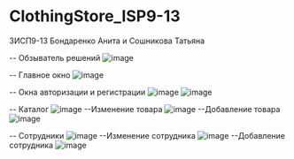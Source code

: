# ClothingStore_ISP9-13

3ИСП9-13 Бондаренко Анита и Сошникова Татьяна

-- Обзыватель решений
![image](https://github.com/AnitaNeDushnilla/ClothingStore_ISP9-13/assets/107804246/dc07a531-6197-4ff8-bd06-c6f22c503c04)

-- Главное окно
![image](https://github.com/AnitaNeDushnilla/ClothingStore_ISP9-13/assets/107804246/f7873964-0f20-43ca-894b-0e0d86d11e80)

-- Окна авторизации и регистрации
![image](https://github.com/AnitaNeDushnilla/ClothingStore_ISP9-13/assets/107804246/2e8f1004-f0b5-4575-9f24-2fc9de48154a)
![image](https://github.com/AnitaNeDushnilla/ClothingStore_ISP9-13/assets/107804246/68cef32a-93a3-4cc5-b074-8ac36f6b1e42)


-- Каталог
![image](https://github.com/AnitaNeDushnilla/ClothingStore_ISP9-13/assets/107804246/f0bfc14d-71ba-4322-ab40-f53404ea1e76)
--Изменение товара
![image](https://github.com/AnitaNeDushnilla/ClothingStore_ISP9-13/assets/107804246/43a1a1d3-dcf6-4e27-a23a-d3339092b477)
--Добавление товара
![image](https://github.com/AnitaNeDushnilla/ClothingStore_ISP9-13/assets/107804246/68ff3a4c-b934-4ae2-b9a8-a774fc506e55)



-- Сотрудники
![image](https://github.com/AnitaNeDushnilla/ClothingStore_ISP9-13/assets/107804246/21693dc4-4585-411b-af01-2711e259a03b)
--Изменение сотрудника
![image](https://github.com/AnitaNeDushnilla/ClothingStore_ISP9-13/assets/107804246/05106763-560e-4409-91ae-5800e03a8b2e)
--Добавление сотрудника
![image](https://github.com/AnitaNeDushnilla/ClothingStore_ISP9-13/assets/107804246/116b3d9d-c1fe-422f-a595-f4f721f54849)


